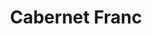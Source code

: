 ---
layout: wine
type: red
title: Cabernet Franc
image: red/cabernetfranc.jpg
meta: Add info here
price: $25.00
---